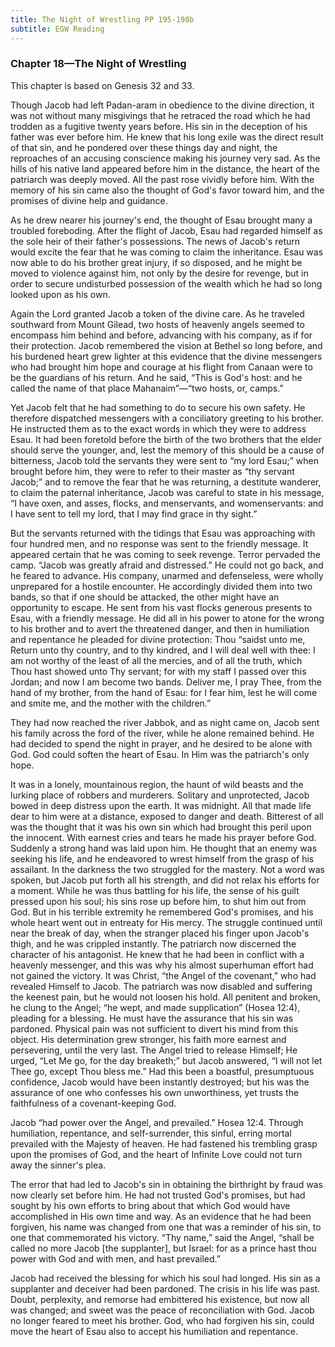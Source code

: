 ```yaml
---
title: The Night of Wrestling PP 195-198b
subtitle: EGW Reading
---
```


### Chapter 18—The Night of Wrestling

This chapter is based on Genesis 32 and 33.

Though Jacob had left Padan-aram in obedience to the divine direction, it was not without many misgivings that he retraced the road which he had trodden as a fugitive twenty years before. His sin in the deception of his father was ever before him. He knew that his long exile was the direct result of that sin, and he pondered over these things day and night, the reproaches of an accusing conscience making his journey very sad. As the hills of his native land appeared before him in the distance, the heart of the patriarch was deeply moved. All the past rose vividly before him. With the memory of his sin came also the thought of God's favor toward him, and the promises of divine help and guidance.

As he drew nearer his journey's end, the thought of Esau brought many a troubled foreboding. After the flight of Jacob, Esau had regarded himself as the sole heir of their father's possessions. The news of Jacob's return would excite the fear that he was coming to claim the inheritance. Esau was now able to do his brother great injury, if so disposed, and he might be moved to violence against him, not only by the desire for revenge, but in order to secure undisturbed possession of the wealth which he had so long looked upon as his own.

Again the Lord granted Jacob a token of the divine care. As he traveled southward from Mount Gilead, two hosts of heavenly angels seemed to encompass him behind and before, advancing with his company, as if for their protection. Jacob remembered the vision at Bethel so long before, and his burdened heart grew lighter at this evidence that the divine messengers who had brought him hope and courage at his flight from Canaan were to be the guardians of his return. And he said, “This is God's host: and he called the name of that place Mahanaim”—“two hosts, or, camps.”

Yet Jacob felt that he had something to do to secure his own safety. He therefore dispatched messengers with a conciliatory greeting to his brother. He instructed them as to the exact words in which they were to address Esau. It had been foretold before the birth of the two brothers that the elder should serve the younger, and, lest the memory of this should be a cause of bitterness, Jacob told the servants they were sent to “my lord Esau;” when brought before him, they were to refer to their master as “thy servant Jacob;” and to remove the fear that he was returning, a destitute wanderer, to claim the paternal inheritance, Jacob was careful to state in his message, “I have oxen, and asses, flocks, and menservants, and womenservants: and I have sent to tell my lord, that I may find grace in thy sight.”

But the servants returned with the tidings that Esau was approaching with four hundred men, and no response was sent to the friendly message. It appeared certain that he was coming to seek revenge. Terror pervaded the camp. “Jacob was greatly afraid and distressed.” He could not go back, and he feared to advance. His company, unarmed and defenseless, were wholly unprepared for a hostile encounter. He accordingly divided them into two bands, so that if one should be attacked, the other might have an opportunity to escape. He sent from his vast flocks generous presents to Esau, with a friendly message. He did all in his power to atone for the wrong to his brother and to avert the threatened danger, and then in humiliation and repentance he pleaded for divine protection: Thou “saidst unto me, Return unto thy country, and to thy kindred, and I will deal well with thee: I am not worthy of the least of all the mercies, and of all the truth, which Thou hast showed unto Thy servant; for with my staff I passed over this Jordan; and now I am become two bands. Deliver me, I pray Thee, from the hand of my brother, from the hand of Esau: for I fear him, lest he will come and smite me, and the mother with the children.”

They had now reached the river Jabbok, and as night came on, Jacob sent his family across the ford of the river, while he alone remained behind. He had decided to spend the night in prayer, and he desired to be alone with God. God could soften the heart of Esau. In Him was the patriarch's only hope.

It was in a lonely, mountainous region, the haunt of wild beasts and the lurking place of robbers and murderers. Solitary and unprotected, Jacob bowed in deep distress upon the earth. It was midnight. All that made life dear to him were at a distance, exposed to danger and death. Bitterest of all was the thought that it was his own sin which had brought this peril upon the innocent. With earnest cries and tears he made his prayer before God. Suddenly a strong hand was laid upon him. He thought that an enemy was seeking his life, and he endeavored to wrest himself from the grasp of his assailant. In the darkness the two struggled for the mastery. Not a word was spoken, but Jacob put forth all his strength, and did not relax his efforts for a moment. While he was thus battling for his life, the sense of his guilt pressed upon his soul; his sins rose up before him, to shut him out from God. But in his terrible extremity he remembered God's promises, and his whole heart went out in entreaty for His mercy. The struggle continued until near the break of day, when the stranger placed his finger upon Jacob's thigh, and he was crippled instantly. The patriarch now discerned the character of his antagonist. He knew that he had been in conflict with a heavenly messenger, and this was why his almost superhuman effort had not gained the victory. It was Christ, “the Angel of the covenant,” who had revealed Himself to Jacob. The patriarch was now disabled and suffering the keenest pain, but he would not loosen his hold. All penitent and broken, he clung to the Angel; “he wept, and made supplication” (Hosea 12:4), pleading for a blessing. He must have the assurance that his sin was pardoned. Physical pain was not sufficient to divert his mind from this object. His determination grew stronger, his faith more earnest and persevering, until the very last. The Angel tried to release Himself; He urged, “Let Me go, for the day breaketh;” but Jacob answered, “I will not let Thee go, except Thou bless me.” Had this been a boastful, presumptuous confidence, Jacob would have been instantly destroyed; but his was the assurance of one who confesses his own unworthiness, yet trusts the faithfulness of a covenant-keeping God.

Jacob “had power over the Angel, and prevailed.” Hosea 12:4. Through humiliation, repentance, and self-surrender, this sinful, erring mortal prevailed with the Majesty of heaven. He had fastened his trembling grasp upon the promises of God, and the heart of Infinite Love could not turn away the sinner's plea.

The error that had led to Jacob's sin in obtaining the birthright by fraud was now clearly set before him. He had not trusted God's promises, but had sought by his own efforts to bring about that which God would have accomplished in His own time and way. As an evidence that he had been forgiven, his name was changed from one that was a reminder of his sin, to one that commemorated his victory. “Thy name,” said the Angel, “shall be called no more Jacob \[the supplanter\], but Israel: for as a prince hast thou power with God and with men, and hast prevailed.”

Jacob had received the blessing for which his soul had longed. His sin as a supplanter and deceiver had been pardoned. The crisis in his life was past. Doubt, perplexity, and remorse had embittered his existence, but now all was changed; and sweet was the peace of reconciliation with God. Jacob no longer feared to meet his brother. God, who had forgiven his sin, could move the heart of Esau also to accept his humiliation and repentance.